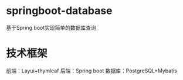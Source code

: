 # springboot-database
基于Spring boot实现简单的数据库查询

# 技术框架
前端：Layui+thymleaf
后端：Spring boot
数据库：PostgreSQL+Mybatis
